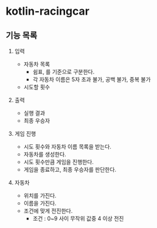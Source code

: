 # kotlin-racingcar

## 기능 목록 
1. 입력
   - 자동차 목록 
     - 쉼표, 를 기준으로 구분한다.  
     - 각 자동차 이름은 5자 초과 불가, 공백 불가, 중복 불가
   - 시도할 횟수
   
2. 출력
   - 실행 결과 
   - 최종 우승자

3. 게임 진행
   - 시도 횟수와 자동차 이름 목록을 받는다.
   - 자동차를 생성한다. 
   - 시도 횟수만큼 게임을 진행한다.
   - 게임을 종료하고, 최종 우승자를 판단한다. 
   
4. 자동차
   - 위치를 가진다. 
   - 이름을 가진다.
   - 조건에 맞게 전진한다. 
     - 조건 : 0~9 사이 무작위 값중 4 이상 전진 